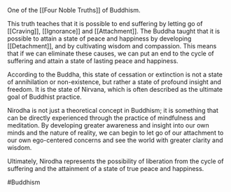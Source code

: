 One of the [[Four Noble Truths]] of Buddhism.

This truth teaches that it is possible to end suffering by letting go of [[Craving]], [[Ignorance]] and [[Attachment]]. The Buddha taught that it is possible to attain a state of peace and happiness by developing [[Detachment]], and by cultivating wisdom and compassion. This means that if we can eliminate these causes, we can put an end to the cycle of suffering and attain a state of lasting peace and happiness.

According to the Buddha, this state of cessation or extinction is not a state of annihilation or non-existence, but rather a state of profound insight and freedom. It is the state of Nirvana, which is often described as the ultimate goal of Buddhist practice.

Nirodha is not just a theoretical concept in Buddhism; it is something that can be directly experienced through the practice of mindfulness and meditation. By developing greater awareness and insight into our own minds and the nature of reality, we can begin to let go of our attachment to our own ego-centered concerns and see the world with greater clarity and wisdom.

Ultimately, Nirodha represents the possibility of liberation from the cycle of suffering and the attainment of a state of true peace and happiness.

#Buddhism 